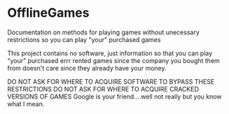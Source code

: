 # OfflineGames
Documentation on methods for playing games without unecessary restrictions so you can play "your" purchased games

This project contains no software, just information so that you can play "your" purchased errr rented games since the company you bought them from doesn't care since they already have your money.

DO NOT ASK FOR WHERE TO ACQUIRE SOFTWARE TO BYPASS THESE RESTRICTIONS
DO NOT ASK FOR WHERE TO ACQUIRE CRACKED VERSIONS OF GAMES
Google is your friend....well not really but you know what I mean.
